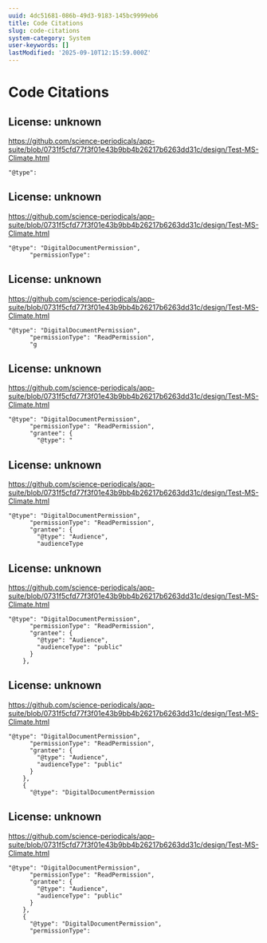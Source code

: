 ```yaml
---
uuid: 4dc51681-086b-49d3-9183-145bc9999eb6
title: Code Citations
slug: code-citations
system-category: System
user-keywords: []
lastModified: '2025-09-10T12:15:59.000Z'
---
```

# Code Citations

## License: unknown
https://github.com/science-periodicals/app-suite/blob/0731f5cfd77f3f01e43b9bb4b26217b6263dd31c/design/Test-MS-Climate.html

```
"@type":
```


## License: unknown
https://github.com/science-periodicals/app-suite/blob/0731f5cfd77f3f01e43b9bb4b26217b6263dd31c/design/Test-MS-Climate.html

```
"@type": "DigitalDocumentPermission",
      "permissionType":
```


## License: unknown
https://github.com/science-periodicals/app-suite/blob/0731f5cfd77f3f01e43b9bb4b26217b6263dd31c/design/Test-MS-Climate.html

```
"@type": "DigitalDocumentPermission",
      "permissionType": "ReadPermission",
      "g
```


## License: unknown
https://github.com/science-periodicals/app-suite/blob/0731f5cfd77f3f01e43b9bb4b26217b6263dd31c/design/Test-MS-Climate.html

```
"@type": "DigitalDocumentPermission",
      "permissionType": "ReadPermission",
      "grantee": {
        "@type": "
```


## License: unknown
https://github.com/science-periodicals/app-suite/blob/0731f5cfd77f3f01e43b9bb4b26217b6263dd31c/design/Test-MS-Climate.html

```
"@type": "DigitalDocumentPermission",
      "permissionType": "ReadPermission",
      "grantee": {
        "@type": "Audience",
        "audienceType
```


## License: unknown
https://github.com/science-periodicals/app-suite/blob/0731f5cfd77f3f01e43b9bb4b26217b6263dd31c/design/Test-MS-Climate.html

```
"@type": "DigitalDocumentPermission",
      "permissionType": "ReadPermission",
      "grantee": {
        "@type": "Audience",
        "audienceType": "public"
      }
    },
```


## License: unknown
https://github.com/science-periodicals/app-suite/blob/0731f5cfd77f3f01e43b9bb4b26217b6263dd31c/design/Test-MS-Climate.html

```
"@type": "DigitalDocumentPermission",
      "permissionType": "ReadPermission",
      "grantee": {
        "@type": "Audience",
        "audienceType": "public"
      }
    },
    {
      "@type": "DigitalDocumentPermission
```


## License: unknown
https://github.com/science-periodicals/app-suite/blob/0731f5cfd77f3f01e43b9bb4b26217b6263dd31c/design/Test-MS-Climate.html

```
"@type": "DigitalDocumentPermission",
      "permissionType": "ReadPermission",
      "grantee": {
        "@type": "Audience",
        "audienceType": "public"
      }
    },
    {
      "@type": "DigitalDocumentPermission",
      "permissionType":
```

